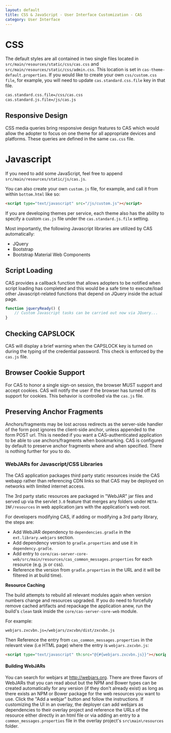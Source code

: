 ```yaml
---
layout: default
title: CSS & JavaScript - User Interface Customization - CAS
category: User Interface
---
```


# CSS

The default styles are all contained in two single files located in `src/main/resources/static/css/cas.css` and `src/main/resources/static/css/admin.css`. This location is set in `cas-theme-default.properties`.
If you would like to create your own `css/custom.css file`, for example, you will need to update `cas.standard.css.file` key in that file.

```bash
cas.standard.css.file=/css/cas.css
cas.standard.js.file=/js/cas.js
```

## Responsive Design

CSS media queries bring responsive design features to CAS which would allow the adopter to focus on one theme for all appropriate devices and platforms. These queries are defined in the same `cas.css` file.

# Javascript

If you need to add some JavaScript, feel free to append `src/main/resources/static/js/cas.js`.

You can also create your own `custom.js` file, for example, and call it from within `bottom.html` like so:

```html
<script type="text/javascript" src="/js/custom.js"></script>
```

If you are developing themes per service, each theme also has the ability to specify a custom `cas.js` file under the `cas.standard.js.file` setting.

Most importantly, the following Javascript libraries are utilized by CAS automatically:

* JQuery
* Bootstrap
* Bootstrap Material Web Components

## Script Loading

CAS provides a callback function that allows
adopters to be notified when script loading has completed and this would be a safe time to execute/load other Javascript-related
functions that depend on JQuery inside the actual page.

```javascript
function jqueryReady() {
    // Custom Javascript tasks can be carried out now via JQuery...
}
```

## Checking CAPSLOCK

CAS will display a brief warning when the CAPSLOCK key is turned on during the typing of the credential password. This check is enforced by the `cas.js` file.

## Browser Cookie Support

For CAS to honor a single sign-on session, the browser MUST support and accept cookies. CAS will notify the
user if the browser has turned off its support for cookies. This behavior is controlled via the `cas.js` file.

## Preserving Anchor Fragments

Anchors/fragments may be lost across redirects as the server-side handler of the form post ignores the client-side anchor, unless appended to the form POST url. This is needed if you want a CAS-authenticated application to be able to use anchors/fragments when bookmarking. CAS is configured by default to preserve anchor fragments where and when specified. There is nothing further for you to do.

### WebJARs for Javascript/CSS Libraries

The CAS application packages third party static resources inside the CAS webapp rather than referencing CDN links so that CAS may be deployed on 
networks with limited internet access.

The 3rd party static resources are packaged in "WebJAR" jar files and served up via the servlet `3.0` feature 
that merges any folders under `META-INF/resources` in web application jars with the application's web root.

For developers modifying CAS, if adding or modifying a 3rd party library, the steps are:

- Add WebJAR dependency to `dependencies.gradle` in the `ext.library.webjars` section.
- Add dependency version to `gradle.properties` and use it in `dependency.gradle`.
- Add entry to `core/cas-server-core-web/src/main/resources/cas_common_messages.properties` for each resource (e.g. js or css). 
- Reference the version from `gradle.properties` in the URL and it will be filtered in at build time).

<div class="alert alert-info"><strong>Resource Caching</strong><p>The build attempts to rebuild all relevant modules again when version numbers change and resources upgraded. If you do need to forcefully remove cached artifacts and repackage the application anew, run the build's <code>clean</code> task inside the <code>core/cas-server-core-web</code> module.</p></div>

For example:

```properties
webjars.zxcvbn.js=/webjars/zxcvbn/dist/zxcvbn.js
```

Then Reference the entry from `cas_common_messages.properties` in the relevant view (i.e HTML page) where the entry is `webjars.zxcvbn.js`:

```html
<script type="text/javascript" th:src="@{#{webjars.zxcvbn.js}}"></script>
```

#### Building WebJARs

You can search for webjars at http://webjars.org. There are three flavors of WebJARs that you can read about but the NPM and Bower types can be created automatically for any version (if they don't already exist) as long as there exists an NPM or Bower package for the web resources you want to use. Click the "Add a webjar" button and follow the instructions. If customizing the UI in an overlay, the deployer can add webjars as dependencies to their overlay project and reference the URLs of the resource either directly in an html file or via adding an entry to a `common_messages.properties` file in the overlay project's `src\main\resources` folder.
